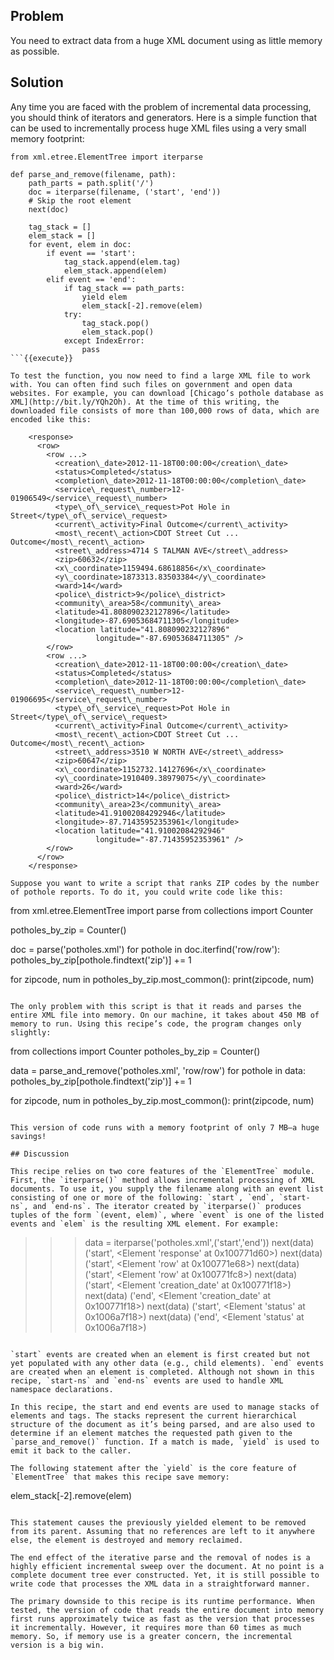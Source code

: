 ## Problem

You need to extract data from a huge XML document using as little memory as possible.

## Solution

Any time you are faced with the problem of incremental data processing, you should think of iterators and generators. Here is a simple function that can be used to incrementally process huge XML files using a very small memory footprint:

```
from xml.etree.ElementTree import iterparse

def parse_and_remove(filename, path):
    path_parts = path.split('/')
    doc = iterparse(filename, ('start', 'end'))
    # Skip the root element
    next(doc)

    tag_stack = []
    elem_stack = []
    for event, elem in doc:
        if event == 'start':
            tag_stack.append(elem.tag)
            elem_stack.append(elem)
        elif event == 'end':
            if tag_stack == path_parts:
                yield elem
                elem_stack[-2].remove(elem)
            try:
                tag_stack.pop()
                elem_stack.pop()
            except IndexError:
                pass
```{{execute}}

To test the function, you now need to find a large XML file to work with. You can often find such files on government and open data websites. For example, you can download [Chicago’s pothole database as XML](http://bit.ly/YQh2Oh). At the time of this writing, the downloaded file consists of more than 100,000 rows of data, which are encoded like this:

    <response>
      <row>
        <row ...>
          <creation\_date>2012-11-18T00:00:00</creation\_date>
          <status>Completed</status>
          <completion\_date>2012-11-18T00:00:00</completion\_date>
          <service\_request\_number>12-01906549</service\_request\_number>
          <type\_of\_service\_request>Pot Hole in Street</type\_of\_service\_request>
          <current\_activity>Final Outcome</current\_activity>
          <most\_recent\_action>CDOT Street Cut ... Outcome</most\_recent\_action>
          <street\_address>4714 S TALMAN AVE</street\_address>
          <zip>60632</zip>
          <x\_coordinate>1159494.68618856</x\_coordinate>
          <y\_coordinate>1873313.83503384</y\_coordinate>
          <ward>14</ward>
          <police\_district>9</police\_district>
          <community\_area>58</community\_area>
          <latitude>41.808090232127896</latitude>
          <longitude>-87.69053684711305</longitude>
          <location latitude="41.808090232127896"
                   longitude="-87.69053684711305" />
        </row>
        <row ...>
          <creation\_date>2012-11-18T00:00:00</creation\_date>
          <status>Completed</status>
          <completion\_date>2012-11-18T00:00:00</completion\_date>
          <service\_request\_number>12-01906695</service\_request\_number>
          <type\_of\_service\_request>Pot Hole in Street</type\_of\_service\_request>
          <current\_activity>Final Outcome</current\_activity>
          <most\_recent\_action>CDOT Street Cut ... Outcome</most\_recent\_action>
          <street\_address>3510 W NORTH AVE</street\_address>
          <zip>60647</zip>
          <x\_coordinate>1152732.14127696</x\_coordinate>
          <y\_coordinate>1910409.38979075</y\_coordinate>
          <ward>26</ward>
          <police\_district>14</police\_district>
          <community\_area>23</community\_area>
          <latitude>41.91002084292946</latitude>
          <longitude>-87.71435952353961</longitude>
          <location latitude="41.91002084292946"
                   longitude="-87.71435952353961" />
        </row>
      </row>
    </response>

Suppose you want to write a script that ranks ZIP codes by the number of pothole reports. To do it, you could write code like this:

```
from xml.etree.ElementTree import parse
from collections import Counter

potholes_by_zip = Counter()

doc = parse('potholes.xml')
for pothole in doc.iterfind('row/row'):
    potholes_by_zip[pothole.findtext('zip')] += 1

for zipcode, num in potholes_by_zip.most_common():
    print(zipcode, num)
```{{execute}}

The only problem with this script is that it reads and parses the entire XML file into memory. On our machine, it takes about 450 MB of memory to run. Using this recipe’s code, the program changes only slightly:

```
from collections import Counter
potholes_by_zip = Counter()

data = parse_and_remove('potholes.xml', 'row/row')
for pothole in data:
    potholes_by_zip[pothole.findtext('zip')] += 1

for zipcode, num in potholes_by_zip.most_common():
    print(zipcode, num)
```{{execute}}

This version of code runs with a memory footprint of only 7 MB—​a huge savings!

## Discussion

This recipe relies on two core features of the `ElementTree` module. First, the `iterparse()` method allows incremental processing of XML documents. To use it, you supply the filename along with an event list consisting of one or more of the following: `start`, `end`, `start-ns`, and `end-ns`. The iterator created by `iterparse()` produces tuples of the form `(event, elem)`, where `event` is one of the listed events and `elem` is the resulting XML element. For example:

```
>>> data = iterparse('potholes.xml',('start','end'))
>>> next(data)
('start', <Element 'response' at 0x100771d60>)
>>> next(data)
('start', <Element 'row' at 0x100771e68>)
>>> next(data)
('start', <Element 'row' at 0x100771fc8>)
>>> next(data)
('start', <Element 'creation_date' at 0x100771f18>)
>>> next(data)
('end', <Element 'creation_date' at 0x100771f18>)
>>> next(data)
('start', <Element 'status' at 0x1006a7f18>)
>>> next(data)
('end', <Element 'status' at 0x1006a7f18>)
>>>
```{{execute}}

`start` events are created when an element is first created but not yet populated with any other data (e.g., child elements). `end` events are created when an element is completed. Although not shown in this recipe, `start-ns` and `end-ns` events are used to handle XML namespace declarations.

In this recipe, the start and end events are used to manage stacks of elements and tags. The stacks represent the current hierarchical structure of the document as it’s being parsed, and are also used to determine if an element matches the requested path given to the `parse_and_remove()` function. If a match is made, `yield` is used to emit it back to the caller.

The following statement after the `yield` is the core feature of `ElementTree` that makes this recipe save memory:

```
elem_stack[-2].remove(elem)
```{{execute}}

This statement causes the previously yielded element to be removed from its parent. Assuming that no references are left to it anywhere else, the element is destroyed and memory reclaimed.

The end effect of the iterative parse and the removal of nodes is a highly efficient incremental sweep over the document. At no point is a complete document tree ever constructed. Yet, it is still possible to write code that processes the XML data in a straightforward manner.

The primary downside to this recipe is its runtime performance. When tested, the version of code that reads the entire document into memory first runs approximately twice as fast as the version that processes it incrementally. However, it requires more than 60 times as much memory. So, if memory use is a greater concern, the incremental version is a big win.